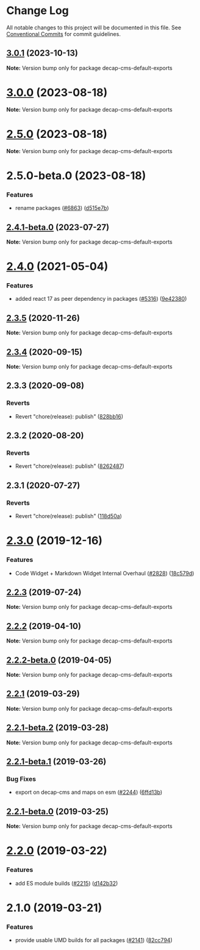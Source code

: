 # Change Log

All notable changes to this project will be documented in this file.
See [Conventional Commits](https://conventionalcommits.org) for commit guidelines.

## [3.0.1](https://github.com/decaporg/decap-cms/compare/decap-cms-default-exports@3.0.0...decap-cms-default-exports@3.0.1) (2023-10-13)

**Note:** Version bump only for package decap-cms-default-exports





# [3.0.0](https://github.com/decaporg/decap-cms/compare/decap-cms-default-exports@2.5.0...decap-cms-default-exports@3.0.0) (2023-08-18)

**Note:** Version bump only for package decap-cms-default-exports





# [2.5.0](https://github.com/decaporg/decap-cms/compare/decap-cms-default-exports@2.5.0-beta.0...decap-cms-default-exports@2.5.0) (2023-08-18)

**Note:** Version bump only for package decap-cms-default-exports





# 2.5.0-beta.0 (2023-08-18)


### Features

* rename packages ([#6863](https://github.com/decaporg/decap-cms/issues/6863)) ([d515e7b](https://github.com/decaporg/decap-cms/commit/d515e7bd33216a775d96887b08c4f7b1962941bb))





## [2.4.1-beta.0](https://github.com/decaporg/decap-cms/compare/decap-cms-default-exports@2.4.0...decap-cms-default-exports@2.4.1-beta.0) (2023-07-27)

**Note:** Version bump only for package decap-cms-default-exports





# [2.4.0](https://github.com/decaporg/decap-cms/tree/master/packages/decap-cms-default-exports/compare/decap-cms-default-exports@2.3.5...decap-cms-default-exports@2.4.0) (2021-05-04)


### Features

* added react 17 as peer dependency in packages ([#5316](https://github.com/decaporg/decap-cms/tree/master/packages/decap-cms-default-exports/issues/5316)) ([9e42380](https://github.com/decaporg/decap-cms/tree/master/packages/decap-cms-default-exports/commit/9e423805707321396eec137f5b732a5b07a0dd3f))





## [2.3.5](https://github.com/decaporg/decap-cms/tree/master/packages/decap-cms-default-exports/compare/decap-cms-default-exports@2.3.4...decap-cms-default-exports@2.3.5) (2020-11-26)

**Note:** Version bump only for package decap-cms-default-exports





## [2.3.4](https://github.com/decaporg/decap-cms/tree/master/packages/decap-cms-default-exports/compare/decap-cms-default-exports@2.3.3...decap-cms-default-exports@2.3.4) (2020-09-15)

**Note:** Version bump only for package decap-cms-default-exports





## 2.3.3 (2020-09-08)


### Reverts

* Revert "chore(release): publish" ([828bb16](https://github.com/decaporg/decap-cms/tree/master/packages/decap-cms-default-exports/commit/828bb16415b8c22a34caa19c50c38b24ffe9ceae))





## 2.3.2 (2020-08-20)


### Reverts

* Revert "chore(release): publish" ([8262487](https://github.com/decaporg/decap-cms/tree/master/packages/decap-cms-default-exports/commit/82624879ccbcb16610090041db28f00714d924c8))





## 2.3.1 (2020-07-27)


### Reverts

* Revert "chore(release): publish" ([118d50a](https://github.com/decaporg/decap-cms/tree/master/packages/decap-cms-default-exports/commit/118d50a7a70295f25073e564b5161aa2b9883056))





# [2.3.0](https://github.com/decaporg/decap-cms/tree/master/packages/decap-cms-default-exports/compare/decap-cms-default-exports@2.2.3...decap-cms-default-exports@2.3.0) (2019-12-16)


### Features

* Code Widget + Markdown Widget Internal Overhaul ([#2828](https://github.com/decaporg/decap-cms/tree/master/packages/decap-cms-default-exports/issues/2828)) ([18c579d](https://github.com/decaporg/decap-cms/tree/master/packages/decap-cms-default-exports/commit/18c579d0e9f0ff71ed8c52f5c66f2309259af054))





## [2.2.3](https://github.com/decaporg/decap-cms/tree/master/packages/decap-cms-default-exports/compare/decap-cms-default-exports@2.2.2...decap-cms-default-exports@2.2.3) (2019-07-24)

**Note:** Version bump only for package decap-cms-default-exports





## [2.2.2](https://github.com/decaporg/decap-cms/tree/master/packages/decap-cms-default-exports/compare/decap-cms-default-exports@2.2.2-beta.0...decap-cms-default-exports@2.2.2) (2019-04-10)

**Note:** Version bump only for package decap-cms-default-exports





## [2.2.2-beta.0](https://github.com/decaporg/decap-cms/tree/master/packages/decap-cms-default-exports/compare/decap-cms-default-exports@2.2.1...decap-cms-default-exports@2.2.2-beta.0) (2019-04-05)

**Note:** Version bump only for package decap-cms-default-exports





## [2.2.1](https://github.com/decaporg/decap-cms/tree/master/packages/decap-cms-default-exports/compare/decap-cms-default-exports@2.2.1-beta.2...decap-cms-default-exports@2.2.1) (2019-03-29)

**Note:** Version bump only for package decap-cms-default-exports





## [2.2.1-beta.2](https://github.com/decaporg/decap-cms/tree/master/packages/decap-cms-default-exports/compare/decap-cms-default-exports@2.2.1-beta.1...decap-cms-default-exports@2.2.1-beta.2) (2019-03-28)

**Note:** Version bump only for package decap-cms-default-exports





## [2.2.1-beta.1](https://github.com/decaporg/decap-cms/tree/master/packages/decap-cms-default-exports/compare/decap-cms-default-exports@2.2.1-beta.0...decap-cms-default-exports@2.2.1-beta.1) (2019-03-26)


### Bug Fixes

* export on decap-cms and maps on esm ([#2244](https://github.com/decaporg/decap-cms/tree/master/packages/decap-cms-default-exports/issues/2244)) ([6ffd13b](https://github.com/decaporg/decap-cms/tree/master/packages/decap-cms-default-exports/commit/6ffd13b))





## [2.2.1-beta.0](https://github.com/decaporg/decap-cms/tree/master/packages/decap-cms-default-exports/compare/decap-cms-default-exports@2.2.0...decap-cms-default-exports@2.2.1-beta.0) (2019-03-25)

**Note:** Version bump only for package decap-cms-default-exports





# [2.2.0](https://github.com/decaporg/decap-cms/tree/master/packages/decap-cms-default-exports/compare/decap-cms-default-exports@2.1.0...decap-cms-default-exports@2.2.0) (2019-03-22)


### Features

* add ES module builds ([#2215](https://github.com/decaporg/decap-cms/tree/master/packages/decap-cms-default-exports/issues/2215)) ([d142b32](https://github.com/decaporg/decap-cms/tree/master/packages/decap-cms-default-exports/commit/d142b32))





# 2.1.0 (2019-03-21)


### Features

* provide usable UMD builds for all packages ([#2141](https://github.com/decaporg/decap-cms/tree/master/packages/decap-cms-default-exports/issues/2141)) ([82cc794](https://github.com/decaporg/decap-cms/tree/master/packages/decap-cms-default-exports/commit/82cc794))
